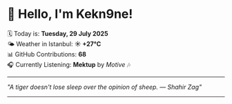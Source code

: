 # 👋 Hello, I'm Kekn9ne!

🗓️ Today is: **Tuesday, 29 July 2025**  
🌤️ Weather in Istanbul: **☀️   +27°C**  
📊 GitHub Contributions: **68**  
🎧 Currently Listening: **Mektup** by *Motive* 🎶

---

_"A tiger doesn't lose sleep over the opinion of sheep. — *Shahir Zag*"_

---
